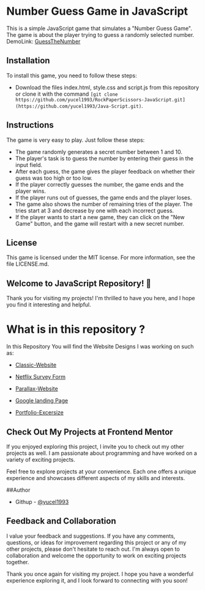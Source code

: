 # Number Guess Game in JavaScript

This is a simple JavaScript game that simulates a "Number Guess Game". The game is about the player trying to guess a randomly selected number.
<br>
DemoLink: [GuessTheNumber](https://yucel1993.github.io/Java-Script/GuessTheNumber/index.html)
## Installation

To install this game, you need to follow these steps:

- Download the files index.html, style.css and script.js from this repository or clone it with the command `[git clone https://github.com/yucel1993/RockPaperScissors-JavaScript.git](https://github.com/yucel1993/Java-Script.git)`.


## Instructions

The game is very easy to play. Just follow these steps:

- The game randomly generates a secret number between 1 and 10.
- The player's task is to guess the number by entering their guess in the input field.
- After each guess, the game gives the player feedback on whether their guess was too high or too low.
- If the player correctly guesses the number, the game ends and the player wins.
- If the player runs out of guesses, the game ends and the player loses.
- The game also shows the number of remaining tries of the player. The tries start at 3 and decrease by one with each incorrect guess.
- If the player wants to start a new game, they can click on the "New Game" button, and the game will restart with a new secret number.

## License

This game is licensed under the MIT license. For more information, see the file LICENSE.md.







## Welcome to JavaScript  Repository! 👋

Thank you for visiting my projects! I'm thrilled to have you here, and I hope you find it interesting and helpful.


# What is in this repository ?
In this Repository You will find the Website Designs I was working on such as: 

- [Classic-Website](https://yucel1993.github.io/Classic-Website/)

- [Netflix Survey Form](https://yucel1993.github.io/Netflix-RegisterForm/)

- [Parallax-Website](https://yucel1993.github.io/Parallax-Website/)

- [Google landing Page](https://yucel1993.github.io/Google-Landing-Page/)

- [Portfolio-Excersize](https://yucel1993.github.io/Portfolio-Excersize/)


## Check Out My Projects at Frontend Mentor
If you enjoyed exploring this project, I invite you to check out my other projects as well. I am passionate about programming and have worked on a variety of exciting projects.

Feel free to explore projects at your convenience. Each one offers a unique experience and showcases different aspects of my skills and interests.

##Author
<!-- - Frontend Mentor - [@AliDurul](https://www.frontendmentor.io/profile/DURUL-26) -->
- Githup - [@yucel1993](https://github.com/yucel1993)

## Feedback and Collaboration
I value your feedback and suggestions. If you have any comments, questions, or ideas for improvement regarding this project or any of my other projects, please don't hesitate to reach out. I'm always open to collaboration and welcome the opportunity to work on exciting projects together.

Thank you once again for visiting my project. I hope you have a wonderful experience exploring it, and I look forward to connecting with you soon!
